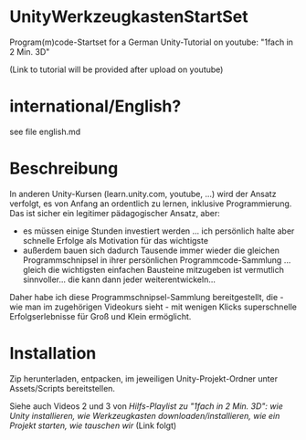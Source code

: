 # UnityWerkzeugkastenStartSet
Program(m)code-Startset for a German Unity-Tutorial on youtube: "1fach in 2 Min. 3D"

(Link to tutorial will be provided after upload on youtube)

# international/English?
see file english.md

# Beschreibung
In anderen Unity-Kursen (learn.unity.com, youtube, ...) wird der Ansatz verfolgt, es von Anfang an ordentlich zu lernen, inklusive Programmierung.
Das ist sicher ein legitimer pädagogischer Ansatz, aber: 
 - es müssen einige Stunden investiert werden ... ich persönlich halte aber schnelle Erfolge als Motivation für das wichtigste
 - außerdem bauen sich dadurch Tausende immer wieder die gleichen Programmschnipsel in ihrer persönlichen Programmcode-Sammlung ... gleich die wichtigsten einfachen Bausteine mitzugeben ist vermutlich sinnvoller... die kann dann jeder weiterentwickeln...

Daher habe ich diese Programmschnipsel-Sammlung bereitgestellt, die - wie man im zugehörigen Videokurs sieht - mit wenigen Klicks superschnelle Erfolgserlebnisse für Groß und Klein ermöglicht.

# Installation
Zip herunterladen, entpacken, im jeweiligen Unity-Projekt-Ordner unter Assets/Scripts bereitstellen.

Siehe auch Videos 2 und 3 von _Hilfs-Playlist zu "1fach in 2 Min. 3D": wie Unity installieren, wie Werkzeugkasten downloaden/installieren, wie ein Projekt starten, wie tauschen wir_ (Link folgt)
